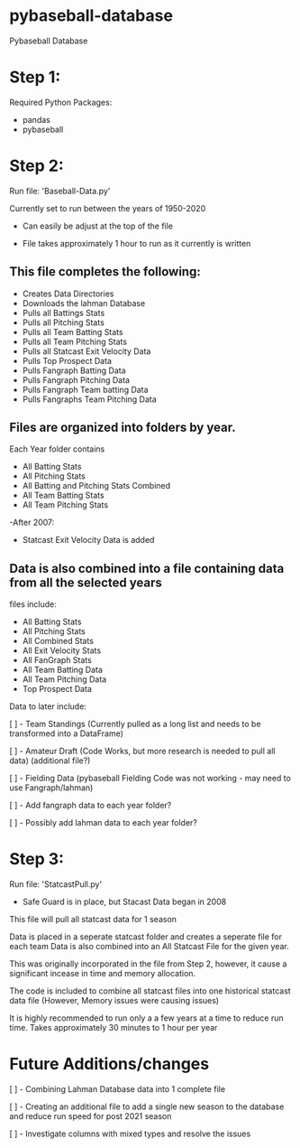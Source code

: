 # pybaseball-database
Pybaseball Database



# Step 1:

Required Python Packages:

- pandas
- pybaseball


# Step 2:

Run file: 
'Baseball-Data.py'

Currently set to run between the years of 1950-2020
- Can easily be adjust at the top of the file

* File takes approximately 1 hour to run as it currently is written



## This file completes the following:

- Creates Data Directories
- Downloads the lahman Database
- Pulls all Battings Stats
- Pulls all Pitching Stats
- Pulls all Team Batting Stats
- Pulls all Team Pitching Stats
- Pulls all Statcast Exit Velocity Data
- Pulls Top Prospect Data
- Pulls Fangraph Batting Data
- Pulls Fangraph Pitching Data
- Pulls Fangraph Team batting Data
- Pulls Fangraphs Team Pitching Data

## Files are organized into folders by year.

Each Year folder contains
- All Batting Stats
- All Pitching Stats
- All Batting and Pitching Stats Combined
- All Team Batting Stats
- All Team Pitching Stats

-After 2007:
- Statcast Exit Velocity Data is added


## Data is also combined into a file containing data from all the selected years

files include:
- All Batting Stats
- All Pitching Stats
- All Combined Stats
- All Exit Velocity Stats
- All FanGraph Stats
- All Team Batting Data
- All Team Pitching Data
- Top Prospect Data


Data to later include:

[ ] - Team Standings (Currently pulled as a long list and needs to be transformed into a DataFrame)

[ ] - Amateur Draft (Code Works, but more research is needed to pull all data) (additional file?)

[ ] - Fielding Data (pybaseball Fielding Code was not working - may need to use Fangraph/lahman)

[ ] - Add fangraph data to each year folder?

[ ] - Possibly add lahman data to each year folder?



# Step 3:

Run file: 
'StatcastPull.py'

* Safe Guard is in place, but Stacast Data began in 2008

This file will pull all statcast data for 1 season

Data is placed in a seperate statcast folder and creates a seperate file for each team
Data is also combined into an All Statcast File for the given year.

This was originally incorporated in the file from Step 2, however, it cause a significant incease in time and memory allocation.

The code is included to combine all statcast files into one historical statcast data file
(However, Memory issues were causing issues)



It is highly recommended to run only a a few years at a time to reduce run time.
Takes approximately 30 minutes to 1 hour per year




# Future Additions/changes

[ ] - Combining Lahman Database data into 1 complete file

[ ] - Creating an additional file to add a single new season to the database and reduce run speed for post 2021 season

[ ] - Investigate columns with mixed types and resolve the issues






